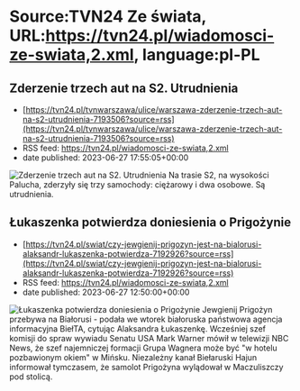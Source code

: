 # Source:TVN24 Ze świata, URL:https://tvn24.pl/wiadomosci-ze-swiata,2.xml, language:pl-PL

## Zderzenie trzech aut na S2. Utrudnienia
 - [https://tvn24.pl/tvnwarszawa/ulice/warszawa-zderzenie-trzech-aut-na-s2-utrudnienia-7193506?source=rss](https://tvn24.pl/tvnwarszawa/ulice/warszawa-zderzenie-trzech-aut-na-s2-utrudnienia-7193506?source=rss)
 - RSS feed: https://tvn24.pl/wiadomosci-ze-swiata,2.xml
 - date published: 2023-06-27 17:55:05+00:00

<img alt="Zderzenie trzech aut na S2. Utrudnienia" src="https://tvn24.pl/najnowsze/cdn-zdjecie-13ewp8-zderzenie-trzech-aut-na-s2-7193512/alternates/LANDSCAPE_1280" />
    Na trasie S2, na wysokości Palucha, zderzyły się trzy samochody: ciężarowy i dwa osobowe. Są utrudnienia.

## Łukaszenka potwierdza doniesienia o Prigożynie
 - [https://tvn24.pl/swiat/czy-jewgienij-prigozyn-jest-na-bialorusi-alaksandr-lukaszenka-potwierdza-7192926?source=rss](https://tvn24.pl/swiat/czy-jewgienij-prigozyn-jest-na-bialorusi-alaksandr-lukaszenka-potwierdza-7192926?source=rss)
 - RSS feed: https://tvn24.pl/wiadomosci-ze-swiata,2.xml
 - date published: 2023-06-27 12:50:00+00:00

<img alt="Łukaszenka potwierdza doniesienia o Prigożynie" src="https://tvn24.pl/najnowsze/cdn-zdjecie-opxhu9-jewgienij-prigozyn-7175358/alternates/LANDSCAPE_1280" />
    Jewgienij Prigożyn przebywa na Białorusi - podała we wtorek białoruska państwowa agencja informacyjna BiełTA, cytując Alaksandra Łukaszenkę. Wcześniej szef komisji do spraw wywiadu Senatu USA Mark Warner mówił w telewizji NBC News, że szef najemniczej formacji Grupa Wagnera może być "w hotelu pozbawionym okiem" w Mińsku. Niezależny kanał Biełaruski Hajun informował tymczasem, że samolot Prigożyna wylądował w Maczuliszczy pod stolicą.

